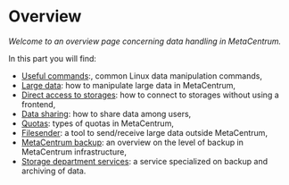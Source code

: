 # Overview

*Welcome to an overview page concerning data handling in MetaCentrum.*

In this part you will find:

- [Useful commands](../data/useful-commands/):, common Linux data manipulation commands,
- [Large data](../data/large-data/): how to manipulate large data in MetaCentrum,
- [Direct access to storages](../data/direct-access-storages/): how to connect to storages without using a frontend,
- [Data sharing](../data/data-sharing/): how to share data among users,
- [Quotas](../data/quotas/): types of quotas in MetaCentrum,
- [Filesender](../data/filesender/): a tool to send/receive large data outside MetaCentrum,
- [MetaCentrum backup](../data/metacentrum-backup/): an overview on the level of backup in MetaCentrum infrastructure,
- [Storage department services](../data/storage-department/): a service specialized on backup and archiving of data.

